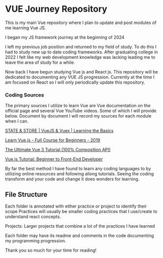 # VUE Journey Repository

This is my main Vue repository where I plan to update and post modules of me learning Vue JS.

I began my JS framework journey at the beginning of 2024 

I left my previous job position and returned to my field of study. To do this I had to study new up to date coding frameworks. After graduating college in 2022 I felt like my web development knowledge was lacking leading me to leave the area of study for a while. 

Now back I have begun studying Vue js and React js. This repository will be dedicated to documenting any VUE JS progression. Currently at the time I am focused on React so I will only periodically update this repository. 

### Coding Sources

The primary sources I utilize to learn Vue are Vue documentation on the official page and several Vue YouTube videos. Some of which I will provide below. Document by document I will record my sources for each module when I can. 

[STATE & STORE | VueJS & Vuex | Learning the Basics](https://www.youtube.com/watch?v=2CSr2vBApSI&t=2s "STATE & STORE | VueJS & Vuex | Learning the Basics")

[Learn Vue.js - Full Course for Beginners - 2019](https://www.youtube.com/watch?v=4deVCNJq3qc&t=6289s "Learn Vue.js - Full Course for Beginners - 2019")

[The Ultimate Vue 3 Tutorial (100% Composition API)](https://www.youtube.com/watch?v=I_xLMmNeLDY&t=16485s "The Ultimate Vue 3 Tutorial (100% Composition API)")

[Vue.js Tutorial: Beginner to Front-End Developer](https://www.youtube.com/watch?v=1GNsWa_EZdw&t=10157s "Vue.js Tutorial: Beginner to Front-End Developer")

By far the best method I have found to learn any coding languages to by utilizing online resources and following allong tutorials. Seeing the coding transform and your code and change it does wonders for learning. 

## File Structure

Each folder is annotated with either practice or project to identify their scope
Practices will usually be smaller coding practices that I use/create to understand react concepts.

Projects: Larger projects that combine a lot of the practices I have learned

Each folder may have its readme and comments in the code documenting my programming progression.

Thank you so much for your time for reading!  
